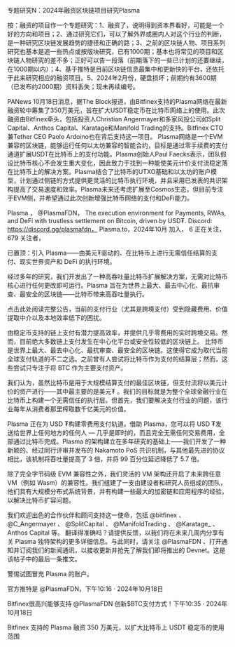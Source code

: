 专题研究N：2024年融资区块链项目研究Plasma


按：融资的项目作一个专题研究：1、融资了，说明得到资本界看好，可能是一个好的方向和项目；2、通过研究它们，可以了解外界或圈内人对这个行业的判断，是一种研究区块链发展趋势的捷径和正确的路；3、之前的区块链人物、项目系列研究也基本是追一些热点或按版块研究，已有1000期；基本也将常见的项目和区块链人物研究的差不多；正好可以告一段落（前期落下的一些已计划的还要继续，在1000期以内）；4、基于推特是目前区块链信息最集中和更新快的平台，还依托于此来研究相应的融资项目。5、2024年2月份，硬盘损坏；前期约有3600期（已发布约2000期）资料丢失；现未再续编号。

PANews 10月18日消息，据The Block报道，由Bitfinex支持的Plasma网络在最新融资轮中筹集了350万美元，旨在扩大USDT稳定币在比特币网络上的使用。此次融资由Bitfinex牵头，包括投资人Christian Angermayer和多家风投公司如Split Capital、Anthos Capital、Karatage和Manifold Trading的支持。Bitfinex CTO兼Tether CEO Paolo Ardoino也在背后支持这一项目。
Plasma网络是一个EVM兼容的区块链，能够运行任何以太坊兼容的智能合约，目标是通过零手续费的支付通道扩展USDT在比特币上的支付功能。Plasma创始人Paul Faecks表示，团队假设比特币核心不会发生重大变化，因此致力于找到一种能使美元计价支付流稳定落在比特币上的解决方案。Plasma结合了比特币的UTXO基础和以太坊的账户模型，计划通过侧链的方式提供更灵活的比特币执行环境，并且采用已发表的共识架构提高了交易速度和效率。Plasma未来还考虑扩展至Cosmos生态，但目前专注于EVM侧，并希望通过此次创新增强比特币网络的支付和DeFi能力。

Plasma
，
@PlasmaFDN，
The execution environment for Payments, RWAs, and DeFi with trustless settlement on Bitcoin, driven by USD₮.
Discord: https://discord.gg/plasmafdn，
Plasma.to，2024年10月 加入，
6 正在关注，
679 关注者，


已置顶：引入 Plasma——由美元₮驱动的、在比特币上进行无需信任结算的支付、现实世界资产和 DeFi 的执行环境。

经过多年的研究，我们开发出了一种高吞吐量比特币扩展解决方案，无需对比特币核心进行任何更改即可运行。Plasma 旨在为世界上最大、最去中心化、最抗审查、最安全的区块链——比特币带来高吞吐量执行。

点击此处阅读完整公告，当前的支付行业（尤其是跨境支付）受到隐藏费用、价值提取中介以及本地效率低下的困扰。

由稳定币支持的链上支付有潜力提高效率，并提供几乎零费用的实时跨境交易。然而，目前绝大多数链上支付发生在中心化平台或安全性较低的区块链上。
比特币是世界上最大、最去中心化、最抗审查、最安全的区块链。这使得它成为取代当前全球支付轨道的不二之选。之前曾有人尝试将比特币作为支付的结算层；然而，这些尝试只专注于将 BTC 作为主要支付资产。

我们认为，虽然比特币是用于大规模结算支付的最佳区块链，但支付流将以美元计价的资产进行——其中最主要的是美元₮ 。我们的目标就是为整个全球金融行业在比特币上构建一个无需信任的执行层。但首先，我们要解决支付行业的问题，该行业每年从消费者那里榨取数千亿美元的价值。

Plasma 正在为 USD ₮构建零费用支付轨道。借助 Plasma，您可以将 USD ₮发送给世界上任何地方的任何人 — 几乎是即时的，而且完全无需任何交易费用，全部通过比特币完成。Plasma 的架构建立在多年研究的基础上——我们开发了一种新颖的、经过同行评审并发布的 Nakamoto PoS 共识机制，与其他最先进的协议相比，该机制将吞吐量提高了 3 倍，并将 99 百分位延迟降低了 5.7 倍。

除了完全字节码级 EVM 兼容性之外，我们灵活的 VM 架构还开启了未来跨任意 VM（例如 Wasm）的兼容性。我们组建了一支由建设者和研究人员组成的团队，他们具有大规模分布式系统背景，并有构建一些最大的加密链和应用程序的经验，以解决比特币扩容问题。

我们欢迎出色的合作伙伴和顾问支持这一使命，包括
@bitfinex
 、 
@C_Angermayer
 、 
@SplitCapital
 、 
@ManifoldTrading
 、 
@Karatage_
 、Anthos Capital 等。
翻译得准确吗？请提供反馈，以我们将在未来几周内分享有关 Plasma 独特架构的更多详细信息。与此同时，请关注
@PlasmaFDN
 、打开通知并订阅我们的新闻通讯，以接收更新并抢先了解我们即将推出的 Devnet。这是该帖子中的最后一条推文。

警惕试图冒充 Plasma 的账户。

官方推特是
@PlasmaFDN，下午10:16 · 2024年10月18日

Bitfinex很高兴能够支持
@PlasmaFDN
创新$BTC支付方式！下午10:35 · 2024年10月18日

Bitfinex 支持的 Plasma 融资 350 万美元，以扩大比特币上 USDT 稳定币的使用范围